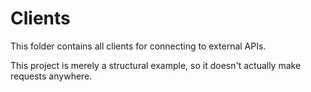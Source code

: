 # Clients

This folder contains all clients for connecting to external APIs.

This project is merely a structural example, so it doesn't actually make requests anywhere.